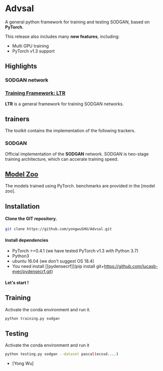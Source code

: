 # Advsal
A general python framework for training and testing SODGAN, based on **PyTorch**.
  
This release also includes many **new features**, including:  
* Multi GPU training  
* PyTorch v1.3 support  

 
## Highlights

### SODGAN network

### [Training Framework: LTR](ltr)
 
**LTR** is a general framework for training SODGAN networks.

## trainers
The toolkit contains the implementation of the following trackers.  

### SODGAN

Official implementation of the **SODGAN** network. SODGAN is two-stage training architecture, which can accerate training speed.
 

## [Model Zoo](MODEL_ZOO.md)
The models trained using PyTorch.
benchmarks are provided in the [model zoo]. 


## Installation

#### Clone the GIT repository.  
```bash
git clone https://github.com/yongwuSHU/Advsal.git
```
   
#### Install dependencies
* PyTorch >=0.4.1 (we have tested PyTorch v1.3 with Python 3.7)
* Python3
* ubuntu 16.04 (we don't suggest OS 18.4)
* You need install [[pydensecrf]](pip install git+https://github.com/lucasb-eyer/pydensecrf.git)

#### Let's start !
## Training
Activate the conda environment and run it.  
```bash
python training.py sodgan    
```  
## Testing
Activate the conda environment and run it
```bash
python testing.py sodgan --dataset pascal(ecssd....)
```

* [Yong Wu]
